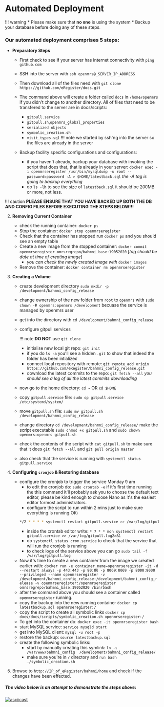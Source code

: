 # Automated Deployment

!!! warning
    * Please make sure that **no one** is using the system 
    * Backup your database before doing any of these steps.


### Our automated deployment comprises 5 steps:

* **Preparatory Steps**
    * First check to see if your server has internet connectivity with `ping github.com`
    * SSH into the server with `ssh openmrs@_SERVER_IP_ADDRESS` 
    * Then download all of the files need with `git clone https://github.com/eRegister/docs.git `
    * The command above will create a folder called `docs` in `/home/openmrs` if you didn't change to another directory. All of files that need to be transfered to the server are in docs/scripts:
        * `gitpull.service`
        * `gitpull.sh`,`openmrs_global_properties`
        * `serialized objects`
        * `symbolic_creation.sh`
        * `visit_types.sql`
        !!! note
            we started by ssh'ng into the server so the files are already in the server


    * Backup facility specific configurations and configurations: 
        *  if you haven't already, backup your database with invoking the script that does that, that is already in your server: `docker exec -i openmrseregister /usr/bin/mysqldump -u root --password=password -A > $HOME/latestback.sql` _the -A tag is going to backup everything_
        * do `ls -lh` to see the size of `latestback.sql` it should be 200MB or more, not less.

!!! caution
    **PLEASE ENSURE THAT YOU HAVE BACKED UP BOTH  THE DB AND CONFIG FILES BEFORE EXECUTING THE STEPS BELOW!!!**

2. **Removing Current Container**
    * check the running container: `docker ps`
    * Stop the container: `docker stop openmrseregister`
    * Check that the container has stopped run `docker ps` and you should see an empty table
    * Create a new image from the stopped container: `docker commit openmrseregister omrsregrepo/bahmni_base:19052020` [*tag should be date at time of creating image*]
        * *you can check the newly created image with* `docker images` 
    * Remove the container: `docker container rm openmrseregister`

3. **Creating a Volume**
    * create development directory `sudo mkdir -p /development/bahmni_config_release`
    * change ownership of the new folder from `root` to `openmrs` with `sudo chown -R openmrs:openmrs /development` becuase the service is managed by openmrs user 
    * get into the directory with `cd /development/bahmni_config_release`
    * configure gitpull services

        !!! note
            **DO NOT** use `git clone`

        * initialise new local git repo: `git init`
        * if you do `ls -a` you'll see a hidden `.git` to show that indeed the folder has been intialized
        * connect local repository with remote: `git remote add origin https://github.com/eRegister/bahmni_config_release.git`
        * download the latest commits to the repo: `git fetch --all` *you should see a log of all the latest commits downloading*
    * now go to the home directory: `cd ~` OR `cd $HOME`
    * copy `gitpull.service` file: `sudo cp gitpull.service /etc/systemd/system/`
    * move `gitpull.sh` file: `sudo mv gitpull.sh /development/bahmni_config_release`
    * change directory `cd /development/bahmni_config_release/` make the script executable `sudo chmod +x gitpull.sh` and `sudo chown openmrs:openmrs gitpull.sh`
    * check the contents of the script with  `cat gitpull.sh` to make sure that it does `git fetch --all` and `git pull origin master` 
    * also check that the service is running with `systemctl status gitpull.service`

4. **Configuring `cronjob` & Restoring database**
    * configure the cronjob to trigger the service Monday 9 am
        * to edit the cronjob do: `sudo crontab -e` if it's first time running the this command it'll probably ask you to choose the default text editor, please be kind enough to choose Nano as it's the easiest editor formost administrators.
        * configure the script to run within 2 mins just to make sure everything is running OK: 
        ```bash
        */2 * * * * systemctl restart gitpull.service >> /var/log/gitpull.log2>&1
        ```
        * inside the crontab editor write: `* 7 * * mon systemctl restart gitpull.service >> /var/log/gitpull.log2>&1`
        * do `systemctl status cron.service` to check that the service that will run the cronjob is running
        * to check logs of the service above you can go `sudo tail -f /var/log/gitpull.log`
    * Now it's time to create a new container from the image we created earlier with: `docker run -e container_name=openmrseregister -it -d --restart always -p 443:443 -p 80:80 -p 8069:8069 -p 8000:8000 --privileged --name openmrseregister -v /development/bahmni_config_release:/development/bahmni_config_release -v openmrseregister:/openmrseregister omrsregrepo/bahmni_base:19052020 /bin/bash`
    * after the command above you should see a container called `openmrseregister` running. 
    * copy the backup into the new running container `docker cp latestbackup.sql openmrseregister:/`
    * copy the script to create all symbolic links `docker cp docs/docs/scripts/symbolic_creation.sh openmrseregister:/`
    * To get into the container do: `docker exec -it openmrseregister bash`
    * start MySQL service: `service mysqld start`
    * get into MySQL client: `mysql -u root -p`
    * restore the backup: `source latestbackup.sql`
    * create the following symbolic links: 
        * start by manually creating this symlink: `ln -s /var/www/bahmni_config  /development/bahmni_config_release/`
        * make sure you're in `/` directory and `run bash ./symbolic_creation.sh`
5. Browse to `http://IP_of_eRegister/bahmni/home` and check if the changes have been effected.

##### The video below is an attempt to demonstrate the steps above:

[![asciicast](https://asciinema.org/a/334423.svg)](https://asciinema.org/a/334423)